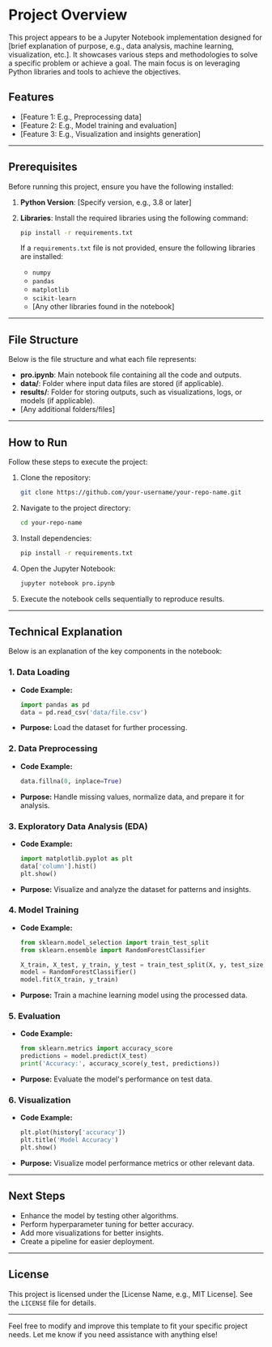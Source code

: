 # Project Overview
This project appears to be a Jupyter Notebook implementation designed for [brief explanation of purpose, e.g., data analysis, machine learning, visualization, etc.]. It showcases various steps and methodologies to solve a specific problem or achieve a goal. The main focus is on leveraging Python libraries and tools to achieve the objectives.

## Features
- [Feature 1: E.g., Preprocessing data]
- [Feature 2: E.g., Model training and evaluation]
- [Feature 3: E.g., Visualization and insights generation]

---

## Prerequisites
Before running this project, ensure you have the following installed:

1. **Python Version**: [Specify version, e.g., 3.8 or later]
2. **Libraries**: Install the required libraries using the following command:
   ```bash
   pip install -r requirements.txt
   ```

   If a `requirements.txt` file is not provided, ensure the following libraries are installed:
   - `numpy`
   - `pandas`
   - `matplotlib`
   - `scikit-learn`
   - [Any other libraries found in the notebook]

---

## File Structure
Below is the file structure and what each file represents:

- **pro.ipynb**: Main notebook file containing all the code and outputs.
- **data/**: Folder where input data files are stored (if applicable).
- **results/**: Folder for storing outputs, such as visualizations, logs, or models (if applicable).
- [Any additional folders/files]

---

## How to Run
Follow these steps to execute the project:

1. Clone the repository:
   ```bash
   git clone https://github.com/your-username/your-repo-name.git
   ```

2. Navigate to the project directory:
   ```bash
   cd your-repo-name
   ```

3. Install dependencies:
   ```bash
   pip install -r requirements.txt
   ```

4. Open the Jupyter Notebook:
   ```bash
   jupyter notebook pro.ipynb
   ```

5. Execute the notebook cells sequentially to reproduce results.

---

## Technical Explanation
Below is an explanation of the key components in the notebook:

### 1. **Data Loading**
- **Code Example:**
  ```python
  import pandas as pd
  data = pd.read_csv('data/file.csv')
  ```
- **Purpose:** Load the dataset for further processing.

### 2. **Data Preprocessing**
- **Code Example:**
  ```python
  data.fillna(0, inplace=True)
  ```
- **Purpose:** Handle missing values, normalize data, and prepare it for analysis.

### 3. **Exploratory Data Analysis (EDA)**
- **Code Example:**
  ```python
  import matplotlib.pyplot as plt
  data['column'].hist()
  plt.show()
  ```
- **Purpose:** Visualize and analyze the dataset for patterns and insights.

### 4. **Model Training**
- **Code Example:**
  ```python
  from sklearn.model_selection import train_test_split
  from sklearn.ensemble import RandomForestClassifier

  X_train, X_test, y_train, y_test = train_test_split(X, y, test_size=0.2, random_state=42)
  model = RandomForestClassifier()
  model.fit(X_train, y_train)
  ```
- **Purpose:** Train a machine learning model using the processed data.

### 5. **Evaluation**
- **Code Example:**
  ```python
  from sklearn.metrics import accuracy_score
  predictions = model.predict(X_test)
  print('Accuracy:', accuracy_score(y_test, predictions))
  ```
- **Purpose:** Evaluate the model's performance on test data.

### 6. **Visualization**
- **Code Example:**
  ```python
  plt.plot(history['accuracy'])
  plt.title('Model Accuracy')
  plt.show()
  ```
- **Purpose:** Visualize model performance metrics or other relevant data.

---

## Next Steps
- Enhance the model by testing other algorithms.
- Perform hyperparameter tuning for better accuracy.
- Add more visualizations for better insights.
- Create a pipeline for easier deployment.

---

## License
This project is licensed under the [License Name, e.g., MIT License]. See the `LICENSE` file for details.

---

Feel free to modify and improve this template to fit your specific project needs. Let me know if you need assistance with anything else!

